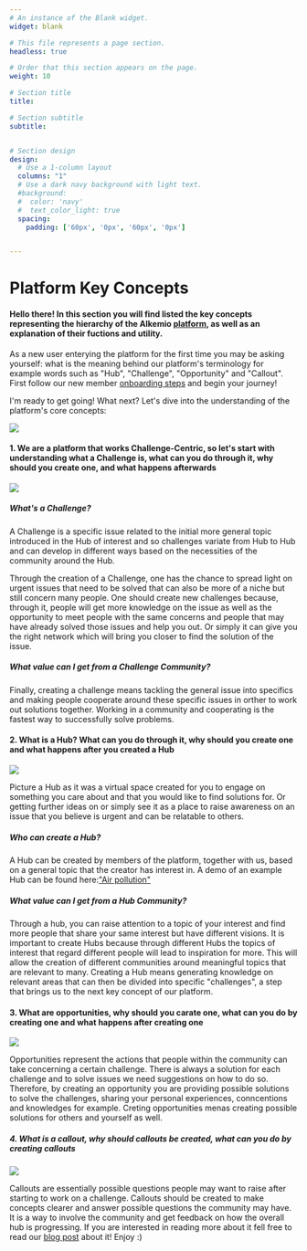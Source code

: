 ```yaml
---
# An instance of the Blank widget.
widget: blank

# This file represents a page section.
headless: true

# Order that this section appears on the page.
weight: 10

# Section title
title:

# Section subtitle
subtitle:


# Section design
design:
  # Use a 1-column layout
  columns: "1"
  # Use a dark navy background with light text.
  #background:
  #  color: 'navy'
  #  text_color_light: true
  spacing:
    padding: ['60px', '0px', '60px', '0px']


---
```


# Platform Key Concepts



#### Hello there! In this section you will find listed the key concepts representing the hierarchy of the Alkemio [platform](https://alkem.io), as well as an explanation of their fuctions and utility.
As a new user enterying the platform for the first time you may be asking yourself: what is the meaning behind our platform's terminology for example words such as "Hub", "Challenge", "Opportunity" and "Callout". First follow our new member [onboarding steps](https:hackmd.io/rC9TMNPeQx2L0DagBHPKyg) and begin your journey!




I'm ready to get going! What next? Let's dive into the understanding of the platform's core concepts:

![](https://i.imgur.com/qaN1vwZ.gif)


#### 1. We are a platform that works Challenge-Centric, so let's start with understanding what a Challenge is, what can you do through it, why should you create one, and what happens afterwards

![](https://i.imgur.com/D5SG3H5.png)



##### What's a Challenge?
A Challenge is a specific issue related to the initial more general topic introduced in the Hub of interest and so challenges variate from Hub to Hub and can develop in different ways based on the necessities of the community around the Hub.

Through the creation of a Challenge, one has the chance to spread light on urgent issues that need to be solved that can also be more of a niche but still concern many people. One should create new challenges because, through it, people will get more knowledge on the issue as well as the opportunity to meet people with the same concerns and people that may have already solved those issues and help you out. Or simply it can give you the right network which will bring you closer to find the solution of the issue.

##### What value can I get from a Challenge Community?
Finally, creating a challenge means tackling the general issue into specifics and making people cooperate around these specific issues in orther to work out solutions together. Working in a community and cooperating is the fastest way to successfully solve problems.

#### 2. What is a Hub? What can you do through it, why should you create one and what happens after you created a Hub

![](https://i.imgur.com/VLTuqhK.png)


Picture a Hub as it was a virtual space created for you to engage on something you care about and that you would like to find solutions for. Or getting further ideas on or simply see it as a place to raise awareness on an issue that you believe is urgent and can be relatable to others.

##### Who can create a Hub?
A Hub can be created by members of the platform, together with us, based on a general topic that the creator has interest in. A demo of an example Hub can be found here:["Air pollution"](https://alkem.io/reducingpollution/dashboard)



##### What value can I get from a Hub Community?
Through a hub, you can raise attention to a topic of your interest and find more people that share your same interest but have different visions. It is important to create Hubs because through different Hubs the topics of interest that regard different people will lead to inspiration for more. This will allow the creation of different communities around meaningful topics that are relevant to many. Creating a Hub means generating knowledge on relevant areas that can then be divided into specific "challenges", a step that brings us to the next key concept of our platform.


#### 3. What are opportunities, why should you carate one, what can you do by creating one and what happens after creating one

![](https://i.imgur.com/GXxyDGo.png)


Opportunities represent the actions that people within the community can take concerning a certain challenge. There is always a solution for each challenge and to solve issues we need suggestions on how to do so. Therefore, by creating an opportunity you are providing possible solutions to solve the challenges, sharing your personal experiences, conncentions and knowledges for example. Creting opportunities menas creating possible solutions for others and yourself as well.

##### 4. What is a callout, why should callouts be created, what can you do by creating callouts

![](https://i.imgur.com/rPv9zki.png)

                 
 
Callouts are essentially possible questions people may want to raise after starting to work on a challenge. Callouts should be created to make concepts clearer and answer possible questions the community may have. It is a way to involve the community and get feedback on how the overall hub is progressing. If you are interested in reading more about it fell free to read our [blog post](https://www.alkemio.foundation/post/2022-09-callouts/) about it! Enjoy :)